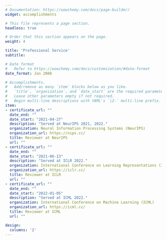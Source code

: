 ```yaml
---
# Documentation: https://wowchemy.com/docs/page-builder/
widget: accomplishments

# This file represents a page section.
headless: true

# Order that this section appears on the page.
weight: 4

title: 'Professional Service'
subtitle:

# Date format
#   Refer to https://wowchemy.com/docs/customization/#date-format
date_format: Jan 2006

# Accomplishments.
#   Add/remove as many `item` blocks below as you like.
#   `title`, `organization`, and `date_start` are the required parameters.
#   Leave other parameters empty if not required.
#   Begin multi-line descriptions with YAML's `|2-` multi-line prefix.
item:
- certificate_url: ""
  date_end: ""
  date_start: "2021-04-27"
  description: "Served at NeurIPS 2021, 2022."
  organization: Neural Information Processing Systems (NeurIPS)
  organization_url: https://nips.cc/
  title: Reviewer at NeurIPS
  url: ""
- certificate_url: ""
  date_end: ""
  date_start: "2021-06-13"
  description: "Served at ICLR 2022."
  organization: International Conference on Learning Representations (ICLR)
  organization_url: https://iclr.cc/
  title: Reviewer at ICLR
  url: ""
- certificate_url: ""
  date_end: ""
  date_start: "2022-01-05"
  description: "Served at ICML 2022."
  organization: International Conference on Machine Learning (ICML)
  organization_url: https://icml.cc/
  title: Reviewer at ICML
  url: ""

design:
  columns: '2' 
---
```

